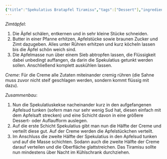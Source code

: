 ```yaml
---
{"title":"Spekulatius Bratapfel Tiramisu","tags":["Dessert"],"ingredients":["6 Äpfel","2 EL Butter","150 g brauner Zucker","1 TL Zimt","500g Mascarpone","500g Quark (Mager- oder 20 %)","200g Sahne","150g Zucker","200g Spekulatius","1 Glas Apfelsaft (evtl benötigt zum Strecken des Apfelsuds, der bei der Zubereitung entsteht)"]}
---
```


*Zimtäpfel*:
  1. Die Äpfel schälen, entkernen und in sehr kleine Stücke schneiden.
  2. Butter in einer Pfanne erhitzen, Apfelstücke sowie braunen Zucker und Zimt dazugeben. Alles unter Rühren erhitzen und kurz köcheln lassen bis die Äpfel schön weich sind.
  3. Die Apfelmasse nun über einem Sieb abtropfen lassen, die Flüssigkeit dabei unbedingt auffangen, da darin die Spekulatius getunkt werden sollen. Anschließend komplett auskühlen lassen.

*Creme*:
Für die Creme alle Zutaten miteinander cremig rühren (die Sahne muss zuvor nicht steif geschlagen werden, sondern kommt flüssig mit dazu).

*Zusammenbau*:
  1. Nun die Spekulatiuskekse nacheinander kurz in den aufgefangenen Apfelsud tunken (sofern man nur sehr wenig Sud hat, diesen einfach mit dem Apfelsaft strecken) und eine Schicht davon in eine größere Dessert- oder Auflaufform auslegen.
  2. Auf die erste Schicht Spekulatius gibt man nun die Hälfte der Creme und verteilt diese gut. Auf der Creme werden die Apfelstückchen verteilt.
  3. Im Anschluss die zweite Hälfte der Spekulatius in den Apfelsud tunken und auf die Masse schichten. Sodann auch die zweite Hälfte der Creme darauf verteilen und die Oberfläche glattstreichen. Das Tiramisu sollte nun mindestens über Nacht im Kühlschrank durchziehen.